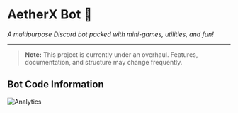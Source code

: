 # AetherX Bot 🤖  
*A multipurpose Discord bot packed with mini-games, utilities, and fun!*

---

> **Note:** This project is currently under an overhaul. Features, documentation, and structure may change frequently.

## Bot Code Information
![Analytics](https://repobeats.axiom.co/api/embed/30ea3e4e18bb961e59d4b35e9aee27d17e5505d5.svg "Repobeats analytics image")
